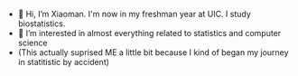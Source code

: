 - 👋 Hi, I’m Xiaoman. I'm now in my freshman year at UIC. I study biostatistics. 
- 👀 I’m interested in almost everything related to statistics and computer science
- (This actually suprised ME a little bit because I kind of began my journey in statitistic by accident)


<!---
XiaomanZhang91/XiaomanZhang91 is a ✨ special ✨ repository because its `README.md` (this file) appears on your GitHub profile.
You can click the Preview link to take a look at your changes.
--->

